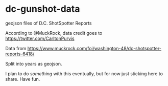 dc-gunshot-data
===============

geojson files of D.C. ShotSpotter Reports

According to @MuckRock, data credit goes to https://twitter.com/CarltonPurvis

Data from https://www.muckrock.com/foi/washington-48/dc-shotspotter-reports-6418/

Split into years as geojson.

I plan to do *something* with this eventually, but for now just sticking here to share. Have fun.
